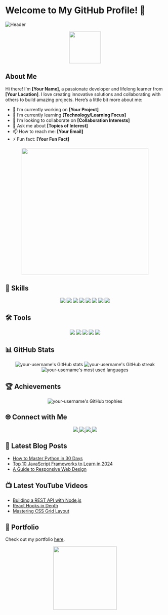 # Welcome to My GitHub Profile! 👋

![Header](https://media.giphy.com/media/3o7aD6W80CIaGf9uJi/giphy.gif)

<p align="center">
  <img src="https://media.giphy.com/media/26tn33aiTi1jkl6H6/giphy.gif" width="100">
</p>

## About Me

Hi there! I'm **[Your Name]**, a passionate developer and lifelong learner from **[Your Location]**. I love creating innovative solutions and collaborating with others to build amazing projects. Here’s a little bit more about me:

- 🔭 I’m currently working on **[Your Project]**
- 🌱 I’m currently learning **[Technology/Learning Focus]**
- 👯 I’m looking to collaborate on **[Collaboration Interests]**
- 💬 Ask me about **[Topics of Interest]**
- 📫 How to reach me: **[Your Email]**
- ⚡ Fun fact: **[Your Fun Fact]**

<p align="center">
  <img src="https://media.giphy.com/media/fwbZnTftCXVocKzfxR/giphy.gif" width="400">
</p>

## 🚀 Skills

<p align="center">
  <img src="https://img.shields.io/badge/-Python-3776AB?style=for-the-badge&logo=python&logoColor=white" />
  <img src="https://img.shields.io/badge/-JavaScript-F7DF1E?style=for-the-badge&logo=javascript&logoColor=black" />
  <img src="https://img.shields.io/badge/-HTML5-E34F26?style=for-the-badge&logo=html5&logoColor=white" />
  <img src="https://img.shields.io/badge/-CSS3-1572B6?style=for-the-badge&logo=css3&logoColor=white" />
  <img src="https://img.shields.io/badge/-React-61DAFB?style=for-the-badge&logo=react&logoColor=black" />
  <img src="https://img.shields.io/badge/-Node.js-339933?style=for-the-badge&logo=node.js&logoColor=white" />
  <img src="https://img.shields.io/badge/-Git-F05032?style=for-the-badge&logo=git&logoColor=white" />
  <img src="https://img.shields.io/badge/-Docker-2496ED?style=for-the-badge&logo=docker&logoColor=white" />
</p>

## 🛠️ Tools

<p align="center">
  <img src="https://img.shields.io/badge/-Visual%20Studio%20Code-007ACC?style=for-the-badge&logo=visual-studio-code&logoColor=white" />
  <img src="https://img.shields.io/badge/-GitHub-181717?style=for-the-badge&logo=github&logoColor=white" />
  <img src="https://img.shields.io/badge/-Postman-FF6C37?style=for-the-badge&logo=postman&logoColor=white" />
  <img src="https://img.shields.io/badge/-Figma-F24E1E?style=for-the-badge&logo=figma&logoColor=white" />
  <img src="https://img.shields.io/badge/-Slack-4A154B?style=for-the-badge&logo=slack&logoColor=white" />
</p>

## 📊 GitHub Stats

<p align="center">
  <img src="https://github-readme-stats.vercel.app/api?username=your-username&show_icons=true&theme=radical" alt="your-username's GitHub stats" />
  <img src="https://github-readme-streak-stats.herokuapp.com/?user=your-username&theme=radical" alt="your-username's GitHub streak" />
  <img src="https://github-readme-stats.vercel.app/api/top-langs/?username=your-username&layout=compact&theme=radical" alt="your-username's most used languages" />
</p>

## 🏆 Achievements

<p align="center">
  <img src="https://github-profile-trophy.vercel.app/?username=your-username&theme=radical&no-bg=true&no-frame=true" alt="your-username's GitHub trophies" />
</p>

## 🌐 Connect with Me

<p align="center">
  <a href="https://www.linkedin.com/in/your-linkedin-profile/">
    <img src="https://img.shields.io/badge/-LinkedIn-0077B5?style=for-the-badge&logo=linkedin&logoColor=white" />
  </a>
  <a href="https://twitter.com/your-twitter-profile">
    <img src="https://img.shields.io/badge/-Twitter-1DA1F2?style=for-the-badge&logo=twitter&logoColor=white" />
  </a>
  <a href="https://dev.to/your-devto-profile">
    <img src="https://img.shields.io/badge/-Dev.to-0A0A0A?style=for-the-badge&logo=dev.to&logoColor=white" />
  </a>
  <a href="mailto:your-email@example.com">
    <img src="https://img.shields.io/badge/-Email-D14836?style=for-the-badge&logo=gmail&logoColor=white" />
  </a>
</p>

## 📰 Latest Blog Posts

<!-- BLOG-POST-LIST:START -->
- [How to Master Python in 30 Days](https://your-blog-link.com)
- [Top 10 JavaScript Frameworks to Learn in 2024](https://your-blog-link.com)
- [A Guide to Responsive Web Design](https://your-blog-link.com)
<!-- BLOG-POST-LIST:END -->

## 📺 Latest YouTube Videos

<!-- YOUTUBE-VIDEOS-LIST:START -->
- [Building a REST API with Node.js](https://www.youtube.com/watch?v=your-video-link)
- [React Hooks in Depth](https://www.youtube.com/watch?v=your-video-link)
- [Mastering CSS Grid Layout](https://www.youtube.com/watch?v=your-video-link)
<!-- YOUTUBE-VIDEOS-LIST:END -->

## 🎨 Portfolio

Check out my portfolio [here](https://your-portfolio-link.com).

<p align="center">
  <img src="https://media.giphy.com/media/1ynCEtlgMPAeNAqdnu/giphy.gif" width="200">
</p>

